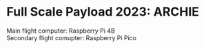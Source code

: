 # Full Scale Payload 2023: ARCHIE 
Main flight computer: Raspberry Pi 4B <br />
Secondary flight comupter: Raspberry Pi Pico
